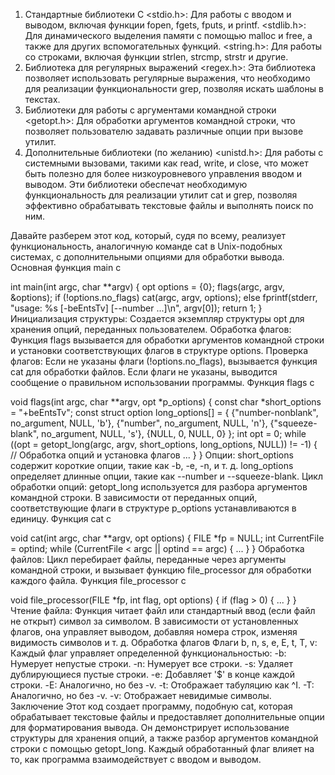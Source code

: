 1. Стандартные библиотеки C
<stdio.h>: Для работы с вводом и выводом, включая функции fopen, fgets, fputs, и printf.
<stdlib.h>: Для динамического выделения памяти с помощью malloc и free, а также для других вспомогательных функций.
<string.h>: Для работы со строками, включая функции strlen, strcmp, strstr и другие.
2. Библиотека для регулярных выражений
<regex.h>: Эта библиотека позволяет использовать регулярные выражения, что необходимо для реализации функциональности grep, позволяя искать шаблоны в текстах.
3. Библиотеки для работы с аргументами командной строки
<getopt.h>: Для обработки аргументов командной строки, что позволяет пользователю задавать различные опции при вызове утилит.
4. Дополнительные библиотеки (по желанию)
<unistd.h>: Для работы с системными вызовами, такими как read, write, и close, что может быть полезно для более низкоуровневого управления вводом и выводом.
Эти библиотеки обеспечат необходимую функциональность для реализации утилит cat и grep, позволяя эффективно обрабатывать текстовые файлы и выполнять поиск по ним.




Давайте разберем этот код, который, судя по всему, реализует функциональность, аналогичную команде cat в Unix-подобных системах, с дополнительными опциями для обработки вывода.
Основная функция main
c


int main(int argc, char **argv) {
    opt options = {0};
    flags(argc, argv, &options);
    if (!options.no_flags)
        cat(argc, argv, options);
    else
        fprintf(stderr, "usage: %s [-beEntsTv] [--number ...]\n", argv[0]);
    return 1;
}
Инициализация структуры:
Создается экземпляр структуры opt для хранения опций, переданных пользователем.
Обработка флагов:
Функция flags вызывается для обработки аргументов командной строки и установки соответствующих флагов в структуре options.
Проверка флагов:
Если не указаны флаги (!options.no_flags), вызывается функция cat для обработки файлов.
Если флаги не указаны, выводится сообщение о правильном использовании программы.
Функция flags
c


void flags(int argc, char **argv, opt *p_options) {
    const char *short_options = "+beEntsTv";
    const struct option long_options[] = {
        {"number-nonblank", no_argument, NULL, 'b'},
        {"number", no_argument, NULL, 'n'},
        {"squeeze-blank", no_argument, NULL, 's'},
        {NULL, 0, NULL, 0}
    };
    int opt = 0;
    while ((opt = getopt_long(argc, argv, short_options, long_options, NULL)) != -1) {
        // Обработка опций и установка флагов
        ...
    }
}
Опции:
short_options содержит короткие опции, такие как -b, -e, -n, и т. д.
long_options определяет длинные опции, такие как --number и --squeeze-blank.
Цикл обработки опций:
getopt_long используется для разбора аргументов командной строки. В зависимости от переданных опций, соответствующие флаги в структуре p_options устанавливаются в единицу.
Функция cat
c


void cat(int argc, char **argv, opt options) {
    FILE *fp = NULL;
    int CurrentFile = optind;
    while (CurrentFile < argc || optind == argc) {
        ...
    }
}
Обработка файлов:
Цикл перебирает файлы, переданные через аргументы командной строки, и вызывает функцию file_processor для обработки каждого файла.
Функция file_processor
c


void file_processor(FILE *fp, int flag, opt options) {
    if (flag > 0) {
        ...
    }
}
Чтение файла:
Функция читает файл или стандартный ввод (если файл не открыт) символ за символом. В зависимости от установленных флагов, она управляет выводом, добавляя номера строк, изменяя видимость символов и т. д.
Обработка флагов
Флаги b, n, s, e, E, t, T, v:
Каждый флаг управляет определенной функциональностью:
-b: Нумерует непустые строки.
-n: Нумерует все строки.
-s: Удаляет дублирующиеся пустые строки.
-e: Добавляет '$' в конце каждой строки.
-E: Аналогично, но без -v.
-t: Отображает табуляцию как ^I.
-T: Аналогично, но без -v.
-v: Отображает невидимые символы.
Заключение
Этот код создает программу, подобную cat, которая обрабатывает текстовые файлы и предоставляет дополнительные опции для форматирования вывода. Он демонстрирует использование структуры для хранения опций, а также разбор аргументов командной строки с помощью getopt_long. Каждый обработанный флаг влияет на то, как программа взаимодействует с вводом и выводом.